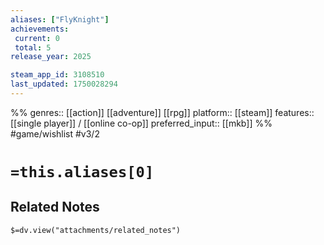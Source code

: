 ```yaml
---
aliases: ["FlyKnight"]
achievements:
 current: 0
 total: 5
release_year: 2025

steam_app_id: 3108510
last_updated: 1750028294
---
```

%%
genres:: [[action]] [[adventure]] [[rpg]]
platform:: [[steam]]
features:: [[single player]] / [[online co-op]]
preferred_input:: [[mkb]]
%%
#game/wishlist
#v3/2

# `=this.aliases[0]`
## Related Notes
`$=dv.view("attachments/related_notes")`